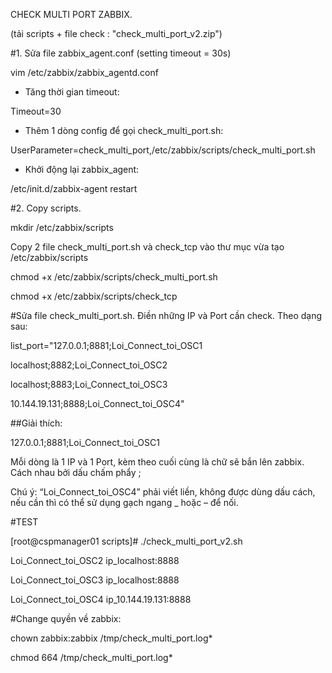 CHECK MULTI PORT ZABBIX.

(tải scripts + file check : "check_multi_port_v2.zip")

#1. Sửa file zabbix_agent.conf (setting timeout = 30s)

vim /etc/zabbix/zabbix_agentd.conf


- Tăng thời gian timeout:

Timeout=30

- Thêm 1 dòng config để gọi check_multi_port.sh:

UserParameter=check_multi_port,/etc/zabbix/scripts/check_multi_port.sh

- Khởi động lại zabbix_agent:

/etc/init.d/zabbix-agent restart



#2. Copy scripts.

mkdir /etc/zabbix/scripts



Copy 2 file check_multi_port.sh và check_tcp vào thư mục vừa tạo /etc/zabbix/scripts

chmod +x /etc/zabbix/scripts/check_multi_port.sh

chmod +x /etc/zabbix/scripts/check_tcp



#Sửa file check_multi_port.sh. Điền những IP và Port cần check. Theo dạng sau:

list_port="127.0.0.1;8881;Loi_Connect_toi_OSC1

localhost;8882;Loi_Connect_toi_OSC2

localhost;8883;Loi_Connect_toi_OSC3

10.144.19.131;8888;Loi_Connect_toi_OSC4" 



##Giải thích:

127.0.0.1;8881;Loi_Connect_toi_OSC1

Mỗi dòng là 1 IP và 1 Port, kèm theo cuối cùng là chữ sẽ bắn lên zabbix. Cách nhau bởi dấu chấm phẩy ;

Chú ý: “Loi_Connect_toi_OSC4” phải viết liền, không được dùng dấu cách, nếu cần thì có thể sử dụng gạch ngang _ hoặc – để nối.



#TEST

[root@cspmanager01 scripts]# ./check_multi_port_v2.sh 

Loi_Connect_toi_OSC2 ip_localhost:8888

Loi_Connect_toi_OSC3 ip_localhost:8888

Loi_Connect_toi_OSC4 ip_10.144.19.131:8888



#Change quyền về zabbix:

chown zabbix:zabbix /tmp/check_multi_port.log*

chmod 664 /tmp/check_multi_port.log*


